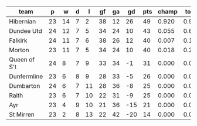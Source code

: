 |     team     | p  | w  | d | l  | gf | ga | gd  | pts | champ | top2  | top3  | top4  |  5-7  | bot4  | bot3  | bot2  |
|--------------|----|----|---|----|----|----|-----|-----|-------|-------|-------|-------|-------|-------|-------|-------|
| Hibernian    | 23 | 14 | 7 |  2 | 38 | 12 |  26 |  49 | 0.920 | 0.989 | 0.999 | 1.000 | 0.000 | 0.000 | 0.000 | 0.000|
| Dundee Utd   | 24 | 12 | 7 |  5 | 34 | 24 |  10 |  43 | 0.055 | 0.605 | 0.874 | 0.992 | 0.008 | 0.000 | 0.000 | 0.000|
| Falkirk      | 24 | 11 | 7 |  6 | 38 | 26 |  12 |  40 | 0.007 | 0.161 | 0.503 | 0.924 | 0.076 | 0.000 | 0.000 | 0.000|
| Morton       | 23 | 11 | 7 |  5 | 34 | 24 |  10 |  40 | 0.018 | 0.242 | 0.601 | 0.946 | 0.054 | 0.000 | 0.000 | 0.000|
| Queen of S't | 24 |  8 | 7 |  9 | 33 | 34 |  -1 |  31 | 0.000 | 0.003 | 0.021 | 0.111 | 0.860 | 0.109 | 0.029 | 0.005|
| Dunfermline  | 23 |  6 | 8 |  9 | 28 | 33 |  -5 |  26 | 0.000 | 0.000 | 0.003 | 0.022 | 0.795 | 0.408 | 0.183 | 0.057|
| Dumbarton    | 24 |  6 | 7 | 11 | 28 | 36 |  -8 |  25 | 0.000 | 0.000 | 0.000 | 0.001 | 0.360 | 0.863 | 0.640 | 0.327|
| Raith        | 23 |  6 | 7 | 10 | 22 | 31 |  -9 |  25 | 0.000 | 0.000 | 0.001 | 0.005 | 0.592 | 0.706 | 0.404 | 0.167|
| Ayr          | 23 |  4 | 9 | 10 | 21 | 36 | -15 |  21 | 0.000 | 0.000 | 0.000 | 0.001 | 0.239 | 0.917 | 0.761 | 0.503|
| St Mirren    | 23 |  2 | 8 | 13 | 22 | 42 | -20 |  14 | 0.000 | 0.000 | 0.000 | 0.000 | 0.017 | 0.997 | 0.983 | 0.941|
